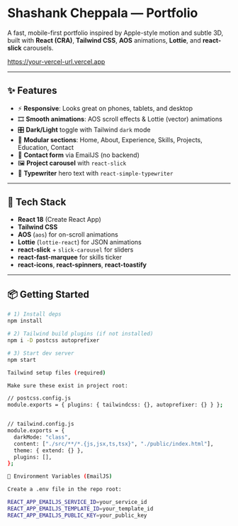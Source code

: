 # Shashank Cheppala — Portfolio

A fast, mobile-first portfolio inspired by Apple-style motion and subtle 3D, built with **React (CRA)**, **Tailwind CSS**, **AOS** animations, **Lottie**, and **react-slick** carousels.

https://your-vercel-url.vercel.app  <!-- replace after deployment -->

---

## ✨ Features

- ⚡ **Responsive**: Looks great on phones, tablets, and desktop
- 🎞️ **Smooth animations**: AOS scroll effects & Lottie (vector) animations
- 🎛️ **Dark/Light** toggle with Tailwind `dark` mode
- 🧩 **Modular sections**: Home, About, Experience, Skills, Projects, Education, Contact
- 📨 **Contact form** via EmailJS (no backend)
- 🖼️ **Project carousel** with `react-slick`
- 🧷 **Typewriter** hero text with `react-simple-typewriter`

---

## 🧰 Tech Stack

- **React 18** (Create React App)
- **Tailwind CSS**
- **AOS** (`aos`) for on-scroll animations
- **Lottie** (`lottie-react`) for JSON animations
- **react-slick** + `slick-carousel` for sliders
- **react-fast-marquee** for skills ticker
- **react-icons**, **react-spinners**, **react-toastify**

---

## 📦 Getting Started

```bash
# 1) Install deps
npm install

# 2) Tailwind build plugins (if not installed)
npm i -D postcss autoprefixer

# 3) Start dev server
npm start

Tailwind setup files (required)

Make sure these exist in project root:

// postcss.config.js
module.exports = { plugins: { tailwindcss: {}, autoprefixer: {} } };


// tailwind.config.js
module.exports = {
  darkMode: "class",
  content: ["./src/**/*.{js,jsx,ts,tsx}", "./public/index.html"],
  theme: { extend: {} },
  plugins: [],
};

🔑 Environment Variables (EmailJS)

Create a .env file in the repo root:

REACT_APP_EMAILJS_SERVICE_ID=your_service_id
REACT_APP_EMAILJS_TEMPLATE_ID=your_template_id 
REACT_APP_EMAILJS_PUBLIC_KEY=your_public_key
